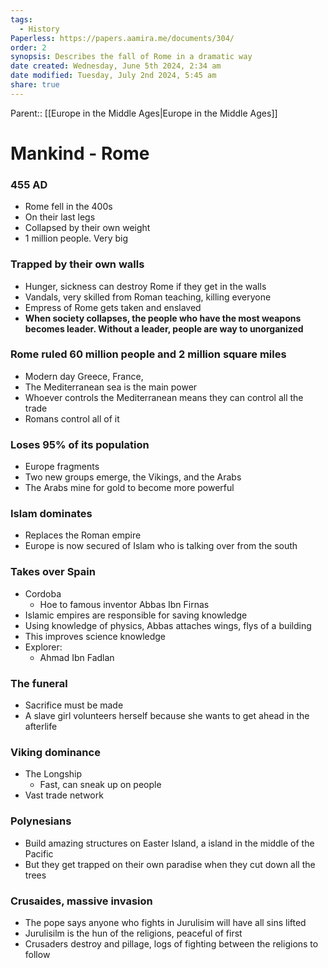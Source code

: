 ```yaml
---
tags:
  - History
Paperless: https://papers.aamira.me/documents/304/
order: 2
synopsis: Describes the fall of Rome in a dramatic way
date created: Wednesday, June 5th 2024, 2:34 am
date modified: Tuesday, July 2nd 2024, 5:45 am
share: true
---
```

  
Parent:: [[Europe in the Middle Ages|Europe in the Middle Ages]]  
  
# Mankind - Rome  
  
### 455 AD  
  
- Rome fell in the 400s  
- On their last legs  
- Collapsed by their own weight  
- 1 million people. Very big  
  
### Trapped by their own walls  
  
- Hunger, sickness can destroy Rome if they get in the walls  
- Vandals, very skilled from Roman teaching, killing everyone  
- Empress of Rome gets taken and enslaved  
- **When society collapses, the people who have the most weapons becomes leader. Without a leader, people are way to unorganized**  
  
### Rome ruled 60 million people and 2 million square miles  
  
- Modern day Greece, France,  
- The Mediterranean sea is the main power  
- Whoever controls the Mediterranean means they can control all the trade  
- Romans control all of it  
  
### Loses 95% of its population  
  
- Europe fragments  
- Two new groups emerge, the Vikings, and the Arabs  
- The Arabs mine for gold to become more powerful  
  
### Islam dominates  
  
- Replaces the Roman empire  
- Europe is now secured of Islam who is talking over from the south  
  
### Takes over Spain  
  
- Cordoba  
  - Hoe to famous inventor Abbas Ibn Firnas  
- Islamic empires are responsible for saving knowledge  
- Using knowledge of physics, Abbas attaches wings, flys of a building  
- This improves science knowledge  
- Explorer:  
  - Ahmad Ibn Fadlan  
  
### The funeral  
  
- Sacrifice must be made  
- A slave girl volunteers herself because she wants to get ahead in the afterlife  
  
### Viking dominance  
  
- The Longship  
  - Fast, can sneak up on people  
- Vast trade network  
  
### Polynesians  
  
- Build amazing structures on Easter Island, a island in the middle of the Pacific  
- But they get trapped on their own paradise when they cut down all the trees  
  
### Crusaides, massive invasion  
  
- The pope says anyone who fights in Jurulisim will have all sins lifted  
- Jurulisilm is the hun of the religions, peaceful of first  
- Crusaders destroy and pillage, logs of fighting between the religions to follow  
